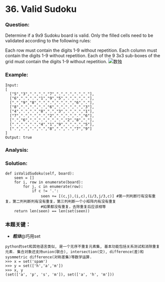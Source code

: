 # 36. Valid Sudoku
### Question:

Determine if a 9x9 Sudoku board is valid. Only the filled cells need to be validated according to the following rules:

Each row must contain the digits 1-9 without repetition.
Each column must contain the digits 1-9 without repetition.
Each of the 9 3x3 sub-boxes of the grid must contain the digits 1-9 without repetition.
![数独](https://www.google.com.hk/search?q=%E6%95%B0%E7%8B%AC&safe=strict&source=lnms&tbm=isch&sa=X&ved=0ahUKEwjE567H_cLaAhVLFZQKHUTWD4sQ_AUICigB&biw=1346&bih=706#imgrc=FpumqP8wiM7GzM:)

### Example:
```
Input:
[
  ["5","3",".",".","7",".",".",".","."],
  ["6",".",".","1","9","5",".",".","."],
  [".","9","8",".",".",".",".","6","."],
  ["8",".",".",".","6",".",".",".","3"],
  ["4",".",".","8",".","3",".",".","1"],
  ["7",".",".",".","2",".",".",".","6"],
  [".","6",".",".",".",".","2","8","."],
  [".",".",".","4","1","9",".",".","5"],
  [".",".",".",".","8",".",".","7","9"]
]
Output: true
```

### Analysis:

### Solution:
```+python
def isValidSudoku(self, board):
    seen = []
    for i, row in enumerate(board):
        for j, c in enumerate(row):
            if c != '.':
                seen += [(c,j),(i,c),(i/3,j/3,c)] #第一列判断行有没有重复，第二列判断列有没有重复，第三列判断一个小矩阵内有没有重复
                #如果都没有重复，去除重复后应该相等
    return len(seen) == len(set(seen))
```

### 本题关键：
* ***粗体***@巧用set
```+python
python的set和其他语言类似, 是一个无序不重复元素集, 基本功能包括关系测试和消除重复元素. 集合对象还支持union(联合), intersection(交), difference(差)和sysmmetric difference(对称差集)等数学运算.
>>> x = set('spam')  
>>> y = set(['h','a','m'])  
>>> x, y  
(set(['a', 'p', 's', 'm']), set(['a', 'h', 'm']))  
```